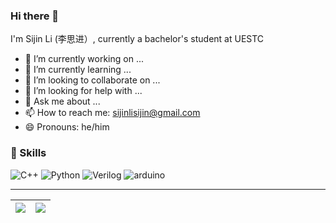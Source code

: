 ### Hi there 👋 
I'm Sijin Li (李思进）, currently a bachelor's student at UESTC



- 🔭 I’m currently working on ...
- 🌱 I’m currently learning ...
- 👯 I’m looking to collaborate on ...
- 🤔 I’m looking for help with ...
- 💬 Ask me about ...
- 📫 How to reach me: sijinlisijin@gmail.com
- 😄 Pronouns: he/him


### 🤖 Skills

![C++](https://img.shields.io/badge/-C/C++-blue?logo=cplusplus&logoColor=ffffff) 
![Python](https://img.shields.io/badge/-Python-yellow?logo=python&logoColor=ffffff)
![Verilog](https://img.shields.io/badge/-Verilog-green.svg?logo=opensourcehardware&logoColor=ffffff) 
![arduino](https://img.shields.io/badge/-Arduino-00979D.svg?logo=arduino&logoColor=ffffff) 

---
| <a><img align="center" src="https://github-readme-stats.vercel.app/api?username=Sjin-Lee&show_icons=true&include_all_commits=true&hide_border=true" /></a> | <a><img align="center" src="https://github-readme-stats.vercel.app/api/top-langs/?username=Sjin-Lee&layout=compact&hide_border=true&hide=jupyter%20notebook" /></a> |
| ------------- | ------------- |

